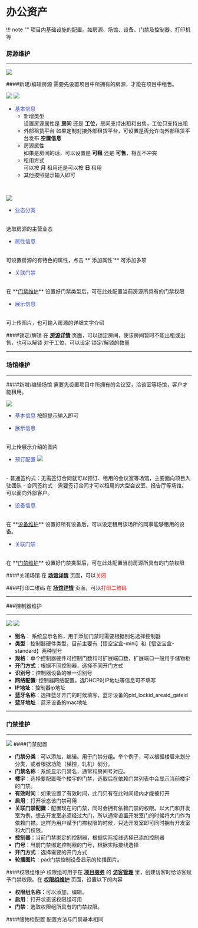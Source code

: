 # 办公资产
!!! note ""
    项目内基础设施的配置。如房源、场馆、设备、门禁及控制器、打印机等
   
### **房源维护**
***

![](pic/20_001.jpg)

####新建/编辑房源
需要先设置项目中所拥有的房源，才能在项目中租售。

![](pic/20_002.jpg)
![](pic/20_003.jpg)

- <font color=#3F51B5>基本信息</font> 
    - 新增类型  
   设置房源属性是 **房间** 还是 **工位**，房间支持出租和出售，工位只支持出租
    - 外部租赁平台
   如果定制对接外部租赁平台，可设置是否允许向外部租赁平台发布 **空置信息**  
   - 房源属性  
   如果是房间的话，可以设置是 **可租** 还是 **可售**，相互不冲突
   - 租用方式  
   可以按 **月** 租用还是可以按 **日** 租用
   - 其他按照提示输入即可
</br>

![](pic/20_004.jpg)

- <font color=#3F51B5>业态分类</font>
</br>
选取房源的主营业态

- <font color=#3F51B5>属性信息</font>
</br>
可设置房源的有特色的属性，点击 **`添加属性`** 可添加多项

- <font color=#3F51B5>关联门禁</font>
</br>
在 **<u>门禁维护</u>** 设置好门禁类型后，可在此处配置当前房源所具有的门禁权限

- <font color=#3F51B5>展示信息</font>
</br>
可上传图片，也可输入房源的详细文字介绍

####锁定/解锁
在 **<u>房源详情</u>** 页面，可以锁定房间，使该房间暂时不能出租或出售，也可以解锁
对于工位，可以设定 锁定/解锁的数量

***

### **场馆维护**
***

####新增/编辑场馆
需要先设置项目中所拥有的会议室，洽谈室等场馆，客户才能租用。

![](pic/20_005.jpg)

- <font color=#3F51B5>基本信息</font> 
 按照提示输入即可

- <font color=#3F51B5>展示信息</font>
</br>
可上传展示介绍的图片

- <font color=#3F51B5>预订配置</font>
![](pic/20_006.jpg)
</br>
    - 普通签约式：无需签订合同就可以预订、租用的会议室等场馆，主要面向项目入驻团队
    - 合同签约式：需要签订合同才可以租用的大型会议室、报告厅等场馆。可以面向外部客户。

- <font color=#3F51B5>设备信息</font>
</br>
在 **<u>设备维护</u>** 设置好所有设备后，可以设定租用该场所的同事能够租用的设备。



- <font color=#3F51B5>关联门禁</font>
</br>
在 **<u>门禁维护</u>** 设置好门禁类型后，可在此处配置当前房源所具有的门禁权限

####关闭场馆
在 **<u>场馆详情</u>** 页面，可以<font color=red>关闭</font>

####打印二维码
在 **<u>场馆详情</u>** 页面，可以<font color=red>打印二维码</font>

***


###控制器维护

***

![](pic/20_007.jpg)
![](pic/20_008.jpg)

- **别名**： 系统显示名称，用于添加门禁时需要根据别名选择控制器
- **类型**：控制器硬件类型，目前主要有【悟空宝盒-mini】和【悟空宝盒-standard】两种型号
- **规格**：单个控制器硬件可控制门数和可扩展端口数，扩展端口一般用于储物柜
- **开门方式**：根据不同控制器，选择不同开门方式
- **识别号**：控制器设备的唯一识别号
- **网络配置**: 控制器网络配置，选DHCP时IP地址等信息可不填写
- **IP地址**：控制器ip地址
- **蓝牙名称**：选择蓝牙开门的时候填写，蓝牙设备的pid_lockid_areaid_gateid
- **蓝牙地址**：蓝牙设备的mac地址


***

### **门禁维护**
***
![](pic/20_009.jpg)
####门禁配置

- **门禁分类**：可以添加，编辑。用于门禁分组。举个例子，可以根据楼层来划分分类，或者根据功能（梯控，轧机）划分。  
- **门禁名称**：系统显示门禁名，通常和房间号对应。
- **楼宇**：选择要配置哪个楼宇的门禁，选取后在依赖门禁列表中会显示当前楼宇的门禁。
- **有效时间**：如果设置了有效时间，此门只有在此时间段内才能被打开
- **启用**：打开状态该门禁可用
- **关联门禁配置**：配置现在的门禁，同时会拥有依赖门禁的权限。以大门和开发室为例，想去开发室必须经过大门，所以通常设置开发室门的时候将大门作为依赖门襟。这样为用户赋予门襟权限的时候，只选开发室即可同时拥有开发室和大门权限。
- **控制器**：当前门禁绑定的控制器，根据实际接线选择已添加控制器
- **门号**：当前门禁绑定控制器的门号，根据实际接线选择
- **开门方式**：选择需要的开门方式
- **轮播图片**：pad门禁控制设备显示的轮播图片。

####权限组维护
权限组可用于在 **<u>项目服务</u>** 的 **<u>访客管理</u>** 里，创建访客时给访客赋予门禁权限。在 **<u>权限组维护</u>** 页面，设置以下的内容

- **权限组名称**：可以添加，编辑。
- **启用**：打开状态该权限组可用
- **门禁**：选取权限组所具有的门禁权限。


####储物柜配置
配置方法与门禁基本相同






